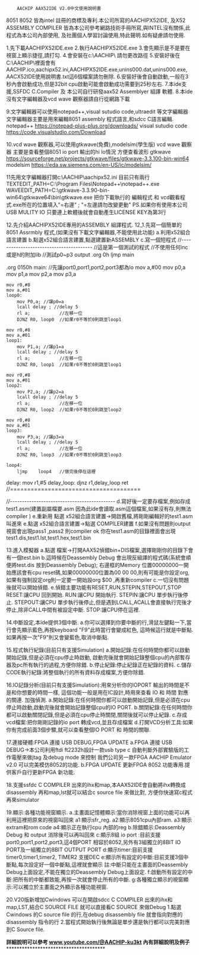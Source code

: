   
		AACHIP AAX52IDE V2.0中文使用說明書

8051 8052 皆為intel 註冊的商標及專利.本公司所寫的AACHIPX52IDE,
及X52 ASSEMBLY COMPILER 皆為本公司參考網路技術手冊所寫,與INTEL沒有關係,此程式為本公司內部使用,
及社團個人學習討論使用,特此聲明.如有疑慮請勿使用.

1.先下載AACHIPX52IDE.exe
2.執行AACHIPX52IDE.exe
3.會先顯示是不是要在視窗上顯示捷徑,請打勾.
4.會安裝在c:\AACHIP\  請勿更改路徑
5.安裝好後在C:\AACHIP\裡面會有AACHIP.ico,aachipx52.ini,AACHIPX52IDE.exe,unins000.dat,unins000.exe,
  AACX52IDE使用說明書.txt這6個檔案請勿刪除.
6.安裝好後會自動啟動,一般在3秒內會啟動成功,但是32bit cpu啟動可能會啟動成功需要到25秒左右.
7.本ide支援,SSFDC C.Compiler 及 本公司自行研發aax52 Assemblyer 組譯	軟體.
8.本ide 沒有文字編輯器及vcd wave 觀察器請自行從網路下載

9.文字編輯器可以使用notepad++,visual sutudio code,ultraedit 等文字編輯器
	文字編輯器主要是用來編輯8051 assembly 程式語言,和sdcc C語言編輯.
	notepad++ https://notepad-plus-plus.org/downloads/
	visual sutudio code https://code.visualstudio.com/Download

10.vcd wave 觀察器,可以使用gtkwave(免費),modelsim(學生版)
   vcd wave 觀察器 主要是查看整個8051 io port 輸出的hi lo情況 方便查看波形
	gtkwave  https://sourceforge.net/projects/gtkwave/files/gtkwave-3.3.100-bin-win64
	modelsim https://eda.sw.siemens.com/en-US/ic/modelsim/

11先用文字編輯器打開c:\AACHIP\aachipx52.ini
目前只有兩行
	TEXTEDIT_PATH=C:\\Program Files\\Notepad++\\notepad++.exe
	WAVEEDIT_PATH=C:\gtkwave-3.3.90-bin-win64\gtkwave64\bin\gtkwave.exe
把你下載執行的 編輯程式 和 vcd觀看程式.exe所在的位置填入"=右邊" ;  "=左邊請勿改變更動"
PS.如果你有使用本公司USB MULITY IO 只要連上軟體後就會自動產生LICENSE KEY為第3行

12.先介紹AACHIPX52IDE專用的ASSEMBLY 組譯程式.
12_1.先寫一個簡單的8051 Assrmbly 程式,(如果沒有下載文字編輯器,不能使用此功能)
a.利用x52組合語言建置
b.點選x52組合語言建置,點選建置新ASSEMBLY
c.寫一個短程式
//----------------------------------------
//這是第一個測試的程式
//不使用任何inc 或是h的附加lib
//測試p0~p3 output
.org 0h
	ljmp main
	
.org 0150h
main:
    //先讓port0,port1,port2,port3都為lo
	mov	a,#00
	mov	p0,a
	mov	p1,a
	mov	p2,a
	mov	p3,a
	
	mov r0,#8
	mov a,#01
    loop0:
        mov P0,a; //讓p0=a
        lcall delay ; //delay 5
		rl a;			//左移一位
		DJNZ R0, loop0  //如果r0不等於0則跳至loop1
		
	mov r0,#8
	mov a,#01
    loop1:
        mov P1,a; //讓p1=a
        lcall delay ; //delay 5
		rl a;			//左移一位
		DJNZ R0, loop1  //如果r0不等於0則跳至loop1	

	mov r0,#8
	mov a,#01
    loop2:
        mov P2,a; //讓p2=a
        lcall delay ; //delay 5
		rl a;			//左移一位
		DJNZ R0, loop2  //如果r0不等於0則跳至loop2	
		
	mov r0,#8
	mov a,#01
    loop3:
        mov P3,a; //讓p3=a
        lcall delay ; //delay 5
		rl a;			//左移一位
		DJNZ R0, loop3  //如果r0不等於0則跳至loop3	
		
	loop4:
		ljmp	loop4	//做完後停在這裡
		
		
        
delay:
    mov r1,#5
delay_loop:
    djnz r1,delay_loop
    ret
//======================================


//--------------------------------------------
d.寫好後一定要存檔案,例如存成test1.asm(建置副屬檔要.asm 因為此ide會讀取.asm這個檔案,如果沒有存,則無法compiler )
e.重新用 點選 x52組合語言建置->開啟舊檔,將剛剛編輯好的test1.asm 叫進來
e.點選 x52組合語言建置->點選 COMPILER建置
f.如果沒有問題則output視窗會出現pass1 ,pass2 則compiler ok 你在test1.asm的目錄裡面會出現test1.dis,test1.lst,test1.hex,test1.bin

13.進入模擬器
a.點選 檔案->打開AAX52偵錯bin+DIS檔案,選擇剛剛你的目錄下會有一個test.bin
b.這時候在Deassembly Debug 會出現反組譯的程式碼(系統會順便將test.dis 放到Deassembly Debug);
	右邊框的Memory 位置00000000一開始應該會有cpu reset碼,如果00000000位置為00 00 00,則有可能是你設定org,
	如果有強制設定org則一定要一開始設org $00 ,再重新compiler
c.一切沒有問題後就可以開始偵錯.
e.偵錯主要功能有RESET,RUN,STEPIN,STEPOUT,STOP
RESET:讓CPU 回到開始.
RUN:讓CPU 開始執行.
STEPIN:讓CPU 單步執行後停止.
STEPOUT:讓CPU 單步執行後停止,但是遇到LCALL,ACALL會直接執行完後才停止,除非CALL中間有被設定中斷.
STOP:讓CPU停在這裡.

14.中斷設定,本ide提供3個中斷.
a.你可以選擇到你要中斷的行,滑鼠左鍵點一下,當行會先顯示藍色,再按keyboard "F9"此時當行會變成紅色,
	這時候這行就是中斷點.如果再按一次"F9"則又會變藍色,取消中斷點.

15.程式執行紀錄(目前只有支援Simulation)
a.開始記錄:在任何時間你都可以啟動開始記錄,但是必須在cpu停止時啟動,
	啟動完後就會開始記錄整個cpu的內部暫存器及pc所有執行的過程,方便你除錯.
b.停止紀錄:停止紀錄正在紀錄的資料.
c.儲存CODE執行紀錄:將整個執行的所有資料存成檔案,方便你除錯.

16.IO記錄分析(目前只有支援Simulation):用來分析你的IOPORT 輸出的時間是不是和你想要的時間一樣,
	這個功能一般是用在IC設計,時用來查看 IO 和 時間 對應的關連. 加強偵測.
a.開始記錄:在任何時間你都可以啟動開始記錄,但是必須在cpu停止時啟動,啟動完後就會開始記錄整個cpu的IO PORT.
b.關閉紀錄:在任何時間你都可以啟動關閉記錄,但是必須在cpu停止時關閉,關閉後就可以停止紀錄.
c.存成vcd檔案:把你剛剛記錄的io port 轉成vcd,並且存成檔案
d.打開VCD分析工具:如果你有完成前面3個步驟,就可以查看整個IO PORT 和 時間的關聯.

17.連接硬體:FPGA 連接 USB DEBUG,FPGA UPDATE
a.FPGA 連接 USB DEBUG->本公司利用ftdi ft2232h設計一款usb type c 自動判斷外部實驗版的工作電壓來做jtag 及debug mode 來控制
	我們公司另一款FPGA AACHIP Emulator v2.0 可以完美模仿8052的功能.
b.FPGA UPDATE 更新FPGA 8052 功能專用.提供客戶自行更新FPGA 新功能.
	  

18.支援ssfdc C COMPILER 出來的ihx和map,本AAX52IDE會自動將ihx轉換成disassembly 再和map,lst就可以結合c source file 來做比對,
	方便你快速寫c程式再來simulator

19.顯示:各種功能視窗顯示.
a.主畫面記憶體顯示:當你消除視窗上面的功能可以再利用這裡把原來的視窗叫回來
a1:顯示sfr_reg.
a2:顯示8051cpu內部ram.
a3:顯示extram和rom code
a4:顯示正在執行cpu 內部的reg
b.除錯顯示:Deassembly Debug 和 output 消除後可以再叫回來
c:顯示8組 io port :目前支援port0,port1,port2,port3,這4個PORT 相容於8052,另外有3組獨立的8BIT IO PORT及一組獨立的8BIT OUTPUT PORT
d:顯示timer:目前支援timer0,timer1,timer2, TIMER2 支援DEC 
e:顯示所有設定的中斷:目前支援3個中斷點,每次設定好一個中斷點,這裡就會顯示
註:中斷只能在主畫面的Deassembly Debug上面設定,不能在獨立的Deassembly Debug上面設定.
f:啟動所有設定的中斷:把所有的中斷都致能,再按一次就會停止所有的中斷.
g:各種獨立顯示的視窗顯示:可以獨立於主畫面之外顯示各種功能視窗.

20.V20版新增加Cwindows 可以在開啟sdcc C COMPILER 出來的ihx和map,LST,結合C SOURCE FILE 就可以直接看C SOURCE 來做Debug
  1.點選Cwindows 的C source file 的行,在debug disassembly file 就會指向對應的disassembly 指令的行
  2.當程式開始執行後無論是單步還是執行都可以完美對應到C Source file.
  
********詳細說明可以參考 www.youtube.com/@AACHIP-ku3kt 內有詳細說明及例子**********************************************
